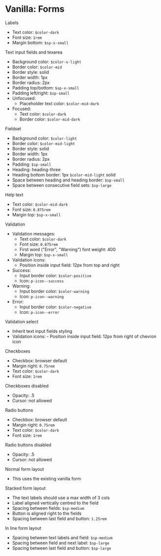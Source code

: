 # Vanilla: Forms

Labels
- Text color: `$color-dark`
- Font size: `1rem`
- Margin bottom: `$sp-x-small`

Text input fields and texarea
- Background color: `$color-x-light`
- Border color: `$color-mid`
- Border style: solid
- Border width: 1px
- Border radius: 2px
- Padding top/bottom: `$sp-x-small`
- Padding left/right: `$sp-small`
- Unfocused:
  - Placeholder text color: `$color-mid-dark`
- Focused:
	- Text color: `$color-dark`
	- Border color: `$color-mid-dark`

Fieldset
- Background color: `$color-light`
- Border color: `$color-mid-light`
- Border style: solid
- Border width: 1px
- Border radius: 2px
- Padding: `$sp-small`
- Heading: heading-three
- Heading bottom border: 1px `$color-mid-light` solid
- Space between heading and heading border: `$sp-small`
- Space between consecutive field sets: `$sp-large`

Help text
- Text color: `$color-mid-dark`
- Font size: `0.875rem`
- Margin top: `$sp-x-small`

Validation
- Validation messages:
	- Text color: `$color-dark`
	- Font size: `0.875rem`
	- First word ("Error", "Warning") font weight: 400
	- Margin top: `$sp-x-small`
- Validation icons:
	- Position inside input field: 12px from top and right
- Success:
	- Input border color: `$color-positive`
	- Icon: `p-icon--success`
- Warning:
	- Input border color: `$color-warning`
	- Icon: `p-icon--warning`	
- Error:
	- Input border color: `$color-negative`
	- Icon: `p-icon--error`

Validation select
- Inherit text input fields styling
- Validation icons:
        - Position inside input field: 12px from right of chevron icon

Checkboxes
- Checkbox: browser default
- Margin right: `0.75rem`
- Text color: `$color-dark`
- Font size: `1rem`

Checkboxes disabled
- Opacity: .5
- Cursor: not allowed

Radio buttons
- Checkbox: browser default
- Margin right: `0.75rem`
- Text color: `$color-dark`
- Font size: `1rem`

Radio buttons disabled
- Opacity: .5
- Cursor: not allowed

Normal form layout
- This uses the existing vanilla form

Stacked form layout
- The text labels should use a max width of 3 cols
- Label aligned vertically centred to the field
- Spacing between fields: `$sp-medium` 
- Button is aligned right to the fields
- Spacing between last field and button: `1.25rem`

In line form layout
- Spacing between text labels and field: `$sp-medium`
- Spacing between field and next label: `$sp-large`
- Spacing between last field and button: `$sp-large`
